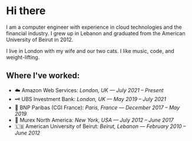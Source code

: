 # Hi there

I am a computer engineer with experience in cloud technologies and the financial industry.
I grew up in Lebanon and graduated from the American University of Beirut in 2012.

I live in London with my wife and our two cats. I like music, code, and weight-lifting.

## Where I've worked:

- ☁️ Amazon Web Services: *London, UK — July 2021 – Present*
- 🗝️ UBS Investment Bank: *London, UK — May 2019 – July 2021*
- 🥐 BNP Paribas (CGI France): *Paris, France — December 2017 – May 2019*
- 🥯 Murex North America: *New York, USA — July 2012 – June 2017*
- 🇱🇧 American University of Beirut: *Beirut, Lebanon — February 2010 – June 2012*
